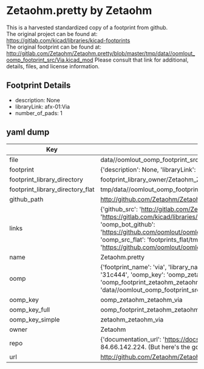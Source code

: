 # Zetaohm.pretty by Zetaohm  
This is a harvested standardized copy of a footprint from github.  
The original project can be found at:  
https://gitlab.com/kicad/libraries/kicad-footprints  
The original footprint can be found at:
http://gitlab.com/Zetaohm/Zetaohm.pretty/blob/master/tmp/data//oomlout_oomp_footprint_src/Via.kicad_mod
Please consult that link for additional, details, files, and license information.  
## Footprint Details
* description: None  
* libraryLink: afx-01:Via  
* number_of_pads: 1  
## yaml dump  
| Key | Value |  
| --- | --- |  
| file | data//oomlout_oomp_footprint_src/Zetaohm.pretty/Via.kicad_mod |  
| footprint | {'description': None, 'libraryLink': 'afx-01:Via', 'number_of_pads': 1} |  
| footprint_library_directory | footprint_library_owner/Zetaohm_Zetaohm.pretty |  
| footprint_library_directory_flat | tmp/data//oomlout_oomp_footprint_src/footprints_flat/zetaohm_zetaohm_via/working |  
| github_path | http://github.com/Zetaohm/Zetaohm.pretty/blob/master/tmp/data//oomlout_oomp_footprint_src/Via.kicad_mod |  
| links | {'github_src': 'http://gitlab.com/Zetaohm/Zetaohm.pretty/blob/master/tmp/data//oomlout_oomp_footprint_src/Via.kicad_mod', 'github_src_repo': 'https://gitlab.com/kicad/libraries/kicad-footprints', 'oomp_bot': 'tmp/data//oomlout_oomp_footprint_src/footprints/zetaohm_zetaohm_via/working', 'oomp_bot_github': 'https://github.com/oomlout/oomlout_oomp_footprint_bot/tree/main/tmp/data//oomlout_oomp_footprint_src/footprints/zetaohm_zetaohm_via/working', 'oomp_src_flat': 'footprints_flat/tmp/data//oomlout_oomp_footprint_src/footprints_flat/zetaohm_zetaohm_via/working', 'oomp_src_flat_github': 'https://github.com/oomlout/oomlout_oomp_footprint_src/tree/main/tmp/data//oomlout_oomp_footprint_src/footprints_flat/zetaohm_zetaohm_via/working'} |  
| name | Zetaohm.pretty |  
| oomp | {'footprint_name': 'via', 'library_name': 'zetaohm', 'md5': '31c444fc80199940c0be4884162fe66e', 'md5_10': '31c444fc80', 'md5_5': '31c44', 'md5_6': '31c444', 'oomp_key': 'oomp_zetaohm_zetaohm_via', 'oomp_key_extra': 'oomp_footprint_zetaohm_zetaohm_via', 'oomp_key_full': 'oomp_footprint_zetaohm_zetaohm_via_31c444', 'oomp_key_simple': 'zetaohm_zetaohm_via', 'original_filename': 'data//oomlout_oomp_footprint_src/Zetaohm.pretty/Via.kicad_mod', 'owner_name': 'zetaohm'} |  
| oomp_key | oomp_zetaohm_zetaohm_via |  
| oomp_key_full | oomp_footprint_zetaohm_zetaohm_via |  
| oomp_key_simple | zetaohm_zetaohm_via |  
| owner | Zetaohm |  
| repo | {'documentation_url': 'https://docs.github.com/rest/overview/resources-in-the-rest-api#rate-limiting', 'message': "API rate limit exceeded for 84.66.142.224. (But here's the good news: Authenticated requests get a higher rate limit. Check out the documentation for more details.)"} |  
| url | http://github.com/Zetaohm/Zetaohm.pretty |  

